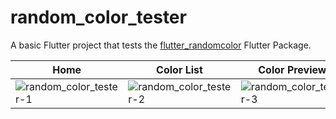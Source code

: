 # random_color_tester

A basic Flutter project that tests the [flutter_randomcolor](https://pub.dev/packages/flutter_randomcolor) Flutter Package.

| Home         | Color List     | Color Preview |
|--------------|-----------|------------|
| ![random_color_tester-1](https://user-images.githubusercontent.com/24680762/137169423-7716212b-06b5-4b93-bf5c-2624958079bb.png) | ![random_color_tester-2](https://user-images.githubusercontent.com/24680762/137169426-9965747e-3224-4a3a-b51c-873e8dae0746.png) | ![random_color_tester-3](https://user-images.githubusercontent.com/24680762/137169430-a6ddd425-4f88-4751-94a0-f03ded00c586.png) |
